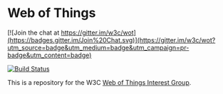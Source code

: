# Web of Things

[![Join the chat at https://gitter.im/w3c/wot](https://badges.gitter.im/Join%20Chat.svg)](https://gitter.im/w3c/wot?utm_source=badge&utm_medium=badge&utm_campaign=pr-badge&utm_content=badge)

[![Build Status](https://travis-ci.org/w3c/wot.svg?branch=master)](https://travis-ci.org/w3c/wot)

This is a repository for the W3C [Web of Things Interest Group](http://www.w3.org/WoT/IG/).
